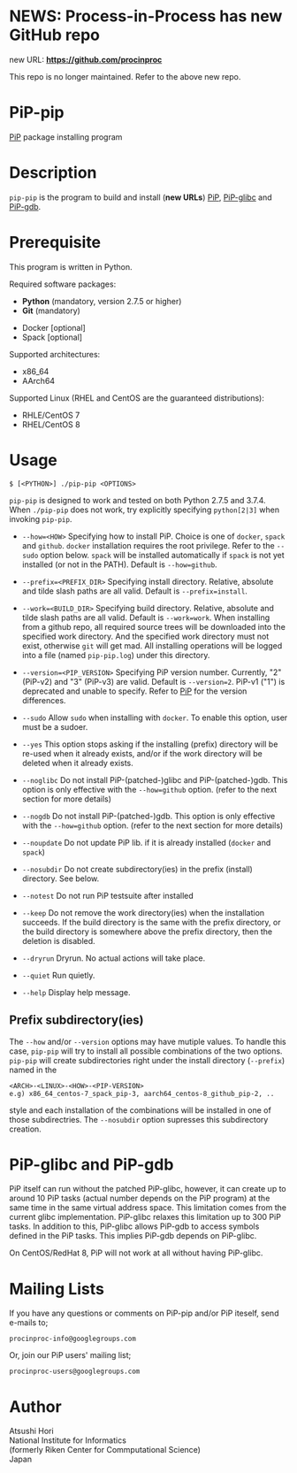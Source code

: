 # **NEWS: Process-in-Process has new GitHub repo**
  new URL: **https://github.com/procinproc**

This repo is no longer maintained.  Refer to the above new repo.

# PiP-pip

[PiP](https://github.com/procinproc/PiP) package installing program

# Description

`pip-pip` is the program to build and install (**new URLs**)
[PiP](https://github.com/procinproc/PiP), 
[PiP-glibc](https://github.com/procinproc/PiP-glibc) and
[PiP-gdb](https://github.com/procinproc/PiP-gdb).

# Prerequisite

This program is written in Python.

Required software packages:

- **Python** (mandatory, version 2.7.5 or higher)
- **Git** (mandatory)
<!-- - Yum [optional] -->
- Docker [optional]
- Spack [optional]

Supported architectures:

- x86_64
- AArch64

Supported Linux (RHEL and CentOS are the guaranteed distributions):

- RHLE/CentOS 7
- RHEL/CentOS 8

# Usage

    $ [<PYTHON>] ./pip-pip <OPTIONS>

`pip-pip` is designed to work and tested on both Python 2.7.5 and
3.7.4. When `./pip-pip` does not work, try explicitly specifying
`python[2|3]` when invoking `pip-pip`.

- `--how=<HOW>`
  Specifying how to install PiP. Choice is one of `docker`,
  `spack` and `github`. `docker` installation requires the root
  privilege. Refer to the `--sudo` option below. `spack` will be
  installed automatically if `spack` is not yet installed (or not in
  the PATH). Default is `--how=github`.

- `--prefix=<PREFIX_DIR>`
  Specifying install directory. Relative, absolute and tilde slash
  paths are all valid. Default is `--prefix=install`.

- `--work=<BUILD_DIR>`
  Specifying build directory. Relative, absolute and tilde slash
  paths are all valid. Default is `--work=work`.
  When installing from a github repo, all required source trees will be
  downloaded into the specified work directory.  And the specified
  work directory must not exist, otherwise `git` will get mad.
  All installing operations will be logged into a file (named
  `pip-pip.log`) under this directory.

- `--version=<PIP_VERSION>`
  Specifying PiP version number. Currently, "2" (PiP-v2) and "3"
  (PiP-v3) are valid.  Default is `--version=2`.  PiP-v1 ("1") is deprecated and
  unable to specify. Refer to [PiP](../../PiP) for the version
  differences.

- `--sudo`
  Allow `sudo` when installing with `docker`. To enable this
  option, user must be a sudoer.

- `--yes`
  This option stops asking if the installing (prefix) directory will
  be re-used when it already exists, and/or if the work directory will
  be deleted when it already exists.

- `--noglibc`
  Do not install PiP-(patched-)glibc and PiP-(patched-)gdb. This
  option is only effective with the `--how=github` option. (refer to the
  next section for more details)

- `--nogdb`
  Do not install PiP-(patched-)gdb. This option is only effective with
  the `--how=github` option. (refer to the next section for more details)

- `--noupdate`
  Do not update PiP lib. if it is already installed (`docker` and `spack`)

- `--nosubdir`
  Do not create subdirectory(ies) in the prefix (install)
  directory. See below.

- `--notest`
  Do not run PiP testsuite after installed

- `--keep`
  Do not remove the work directory(ies) when the installation succeeds.
  If the build directory is the same with the prefix directory, or the
  build directory is somewhere above the prefix directory, then the
  deletion is disabled.

- `--dryrun`
  Dryrun. No actual actions will take place.

- `--quiet`
  Run quietly.

- `--help`
  Display help message.

## Prefix subdirectory(ies)

The `--how` and/or `--version` options may have mutiple values. To
handle this case, `pip-pip` will try to install all possible
combinations of the two options. `pip-pip` will create subdirectories
right under the install directory (`--prefix`) named in the

    <ARCH>-<LINUX>-<HOW>-<PIP-VERSION>
    e.g) x86_64_centos-7_spack_pip-3, aarch64_centos-8_github_pip-2, ..

style and each installation of the combinations will be installed in
one of those subdirectries. The `--nosubdir` option supresses this
subdirectory creation.

# PiP-glibc and PiP-gdb

PiP itself can run without the patched PiP-glibc, however, it can
create up to around 10 PiP tasks (actual number depends on the PiP
program) at the same time in the same virtual address space. This
limitation comes from the current glibc implementation. PiP-glibc
relaxes this limitation up to 300 PiP tasks.  In addition to this,
PiP-glibc allows PiP-gdb to access symbols defined in the PiP tasks.
This implies PiP-gdb depends on PiP-glibc.

On CentOS/RedHat 8, PiP will not work at all without having PiP-glibc.

# Mailing Lists

If you have any questions or comments on PiP-pip and/or PiP iteself, 
send e-mails to;

    procinproc-info@googlegroups.com

Or, join our PiP users' mailing list;

    procinproc-users@googlegroups.com

# Author

Atsushi Hori<br>
National Institute for Informatics<br>
(formerly Riken Center for Commputational Science)<br>
Japan<br>
